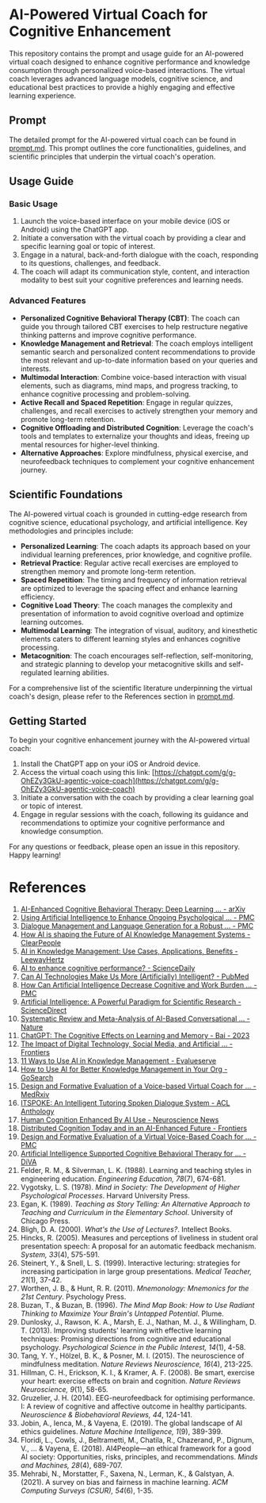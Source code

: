 # AI-Powered Virtual Coach for Cognitive Enhancement

This repository contains the prompt and usage guide for an AI-powered virtual coach designed to enhance cognitive performance and knowledge consumption through personalized voice-based interactions. The virtual coach leverages advanced language models, cognitive science, and educational best practices to provide a highly engaging and effective learning experience.

## Prompt

The detailed prompt for the AI-powered virtual coach can be found in [prompt.md](prompt.md). This prompt outlines the core functionalities, guidelines, and scientific principles that underpin the virtual coach's operation.

## Usage Guide

### Basic Usage

1. Launch the voice-based interface on your mobile device (iOS or Android) using the ChatGPT app.
2. Initiate a conversation with the virtual coach by providing a clear and specific learning goal or topic of interest.
3. Engage in a natural, back-and-forth dialogue with the coach, responding to its questions, challenges, and feedback.
4. The coach will adapt its communication style, content, and interaction modality to best suit your cognitive preferences and learning needs.

### Advanced Features

- **Personalized Cognitive Behavioral Therapy (CBT)**: The coach can guide you through tailored CBT exercises to help restructure negative thinking patterns and improve cognitive performance.
- **Knowledge Management and Retrieval**: The coach employs intelligent semantic search and personalized content recommendations to provide the most relevant and up-to-date information based on your queries and interests.
- **Multimodal Interaction**: Combine voice-based interaction with visual elements, such as diagrams, mind maps, and progress tracking, to enhance cognitive processing and problem-solving.
- **Active Recall and Spaced Repetition**: Engage in regular quizzes, challenges, and recall exercises to actively strengthen your memory and promote long-term retention.
- **Cognitive Offloading and Distributed Cognition**: Leverage the coach's tools and templates to externalize your thoughts and ideas, freeing up mental resources for higher-level thinking.
- **Alternative Approaches**: Explore mindfulness, physical exercise, and neurofeedback techniques to complement your cognitive enhancement journey.

## Scientific Foundations

The AI-powered virtual coach is grounded in cutting-edge research from cognitive science, educational psychology, and artificial intelligence. Key methodologies and principles include:

- **Personalized Learning**: The coach adapts its approach based on your individual learning preferences, prior knowledge, and cognitive profile.
- **Retrieval Practice**: Regular active recall exercises are employed to strengthen memory and promote long-term retention.
- **Spaced Repetition**: The timing and frequency of information retrieval are optimized to leverage the spacing effect and enhance learning efficiency.
- **Cognitive Load Theory**: The coach manages the complexity and presentation of information to avoid cognitive overload and optimize learning outcomes.
- **Multimodal Learning**: The integration of visual, auditory, and kinesthetic elements caters to different learning styles and enhances cognitive processing.
- **Metacognition**: The coach encourages self-reflection, self-monitoring, and strategic planning to develop your metacognitive skills and self-regulated learning abilities.

For a comprehensive list of the scientific literature underpinning the virtual coach's design, please refer to the References section in [prompt.md](prompt.md).

## Getting Started

To begin your cognitive enhancement journey with the AI-powered virtual coach:

1. Install the ChatGPT app on your iOS or Android device.
2. Access the virtual coach using this link: [https://chatgpt.com/g/g-OhEZy3GkU-agentic-voice-coach](https://chatgpt.com/g/g-OhEZy3GkU-agentic-voice-coach)
3. Initiate a conversation with the coach by providing a clear learning goal or topic of interest.
4. Engage in regular sessions with the coach, following its guidance and recommendations to optimize your cognitive performance and knowledge consumption.

For any questions or feedback, please open an issue in this repository. Happy learning!

# References

1. [AI-Enhanced Cognitive Behavioral Therapy: Deep Learning ... - arXiv](https://arxiv.org/html/2404.11449v1)
2. [Using Artificial Intelligence to Enhance Ongoing Psychological ... - PMC](https://www.ncbi.nlm.nih.gov/pmc/articles/PMC9266240/)
3. [Dialogue Management and Language Generation for a Robust ... - PMC](https://www.ncbi.nlm.nih.gov/pmc/articles/PMC9919213/)
4. [How AI is shaping the Future of AI Knowledge Management Systems - ClearPeople](https://www.clearpeople.com/blog/ai-future-knowledge-management-systems)
5. [AI in Knowledge Management: Use Cases, Applications, Benefits - LeewayHertz](https://www.leewayhertz.com/ai-in-knowledge-management/)
6. [AI to enhance cognitive performance? - ScienceDaily](https://www.sciencedaily.com/releases/2019/05/190522120507.htm)
7. [Can AI Technologies Make Us More (Artificially) Intelligent? - PubMed](https://pubmed.ncbi.nlm.nih.gov/37646146/)
8. [How Can Artificial Intelligence Decrease Cognitive and Work Burden ... - PMC](https://www.ncbi.nlm.nih.gov/pmc/articles/PMC10466077/)
9. [Artificial Intelligence: A Powerful Paradigm for Scientific Research - ScienceDirect](https://www.sciencedirect.com/science/article/pii/S2666675821001041)
10. [Systematic Review and Meta-Analysis of AI-Based Conversational ... - Nature](https://www.nature.com/articles/s41746-023-00979-5)
11. [ChatGPT: The Cognitive Effects on Learning and Memory - Bai - 2023](https://onlinelibrary.wiley.com/doi/10.1002/brx2.30)
12. [The Impact of Digital Technology, Social Media, and Artificial ... - Frontiers](https://www.frontiersin.org/articles/10.3389/fcogn.2023.1203077/full)
13. [11 Ways to Use AI in Knowledge Management - Evalueserve](https://www.evalueserve.com/blog/11-ways-to-use-ai-in-knowledge-management/)
14. [How to Use AI for Better Knowledge Management in Your Org - GoSearch](https://www.gosearch.ai/blog/ai-for-better-knowledge-management/)
15. [Design and Formative Evaluation of a Voice-based Virtual Coach for ... - MedRxiv](https://www.medrxiv.org/content/10.1101/2021.05.13.21257041v1.full)
16. [ITSPOKE: An Intelligent Tutoring Spoken Dialogue System - ACL Anthology](https://aclanthology.org/N04-3002.pdf)
17. [Human Cognition Enhanced By AI Use - Neuroscience News](https://neurosciencenews.com/human-cognition-ai-25384/)
18. [Distributed Cognition Today and in an AI-Enhanced Future - Frontiers](https://www.frontiersin.org/articles/10.3389/frai.2022.908261/full)
19. [Design and Formative Evaluation of a Virtual Voice-Based Coach for ... - PMC](https://www.ncbi.nlm.nih.gov/pmc/articles/PMC9419044/)
20. [Artificial Intelligence Supported Cognitive Behavioral Therapy for ... - DiVA](https://www.diva-portal.org/smash/get/diva2:1478637/FULLTEXT01.pdf)
21. Felder, R. M., & Silverman, L. K. (1988). Learning and teaching styles in engineering education. *Engineering Education, 78*(7), 674-681.
22. Vygotsky, L. S. (1978). *Mind in Society: The Development of Higher Psychological Processes*. Harvard University Press.
23. Egan, K. (1989). *Teaching as Story Telling: An Alternative Approach to Teaching and Curriculum in the Elementary School*. University of Chicago Press.
24. Bligh, D. A. (2000). *What's the Use of Lectures?*. Intellect Books.
25. Hincks, R. (2005). Measures and perceptions of liveliness in student oral presentation speech: A proposal for an automatic feedback mechanism. *System, 33*(4), 575-591.
26. Steinert, Y., & Snell, L. S. (1999). Interactive lecturing: strategies for increasing participation in large group presentations. *Medical Teacher, 21*(1), 37-42.
27. Worthen, J. B., & Hunt, R. R. (2011). *Mnemonology: Mnemonics for the 21st Century*. Psychology Press.
28. Buzan, T., & Buzan, B. (1996). *The Mind Map Book: How to Use Radiant Thinking to Maximize Your Brain's Untapped Potential*. Plume.
29. Dunlosky, J., Rawson, K. A., Marsh, E. J., Nathan, M. J., & Willingham, D. T. (2013). Improving students' learning with effective learning techniques: Promising directions from cognitive and educational psychology. *Psychological Science in the Public Interest, 14*(1), 4-58.
30. Tang, Y. Y., Hölzel, B. K., & Posner, M. I. (2015). The neuroscience of mindfulness meditation. *Nature Reviews Neuroscience, 16*(4), 213-225.
31. Hillman, C. H., Erickson, K. I., & Kramer, A. F. (2008). Be smart, exercise your heart: exercise effects on brain and cognition. *Nature Reviews Neuroscience, 9*(1), 58-65.
32. Gruzelier, J. H. (2014). EEG-neurofeedback for optimising performance. I: A review of cognitive and affective outcome in healthy participants. *Neuroscience & Biobehavioral Reviews, 44*, 124-141.
33. Jobin, A., Ienca, M., & Vayena, E. (2019). The global landscape of AI ethics guidelines. *Nature Machine Intelligence, 1*(9), 389-399.
34. Floridi, L., Cowls, J., Beltrametti, M., Chatila, R., Chazerand, P., Dignum, V., ... & Vayena, E. (2018). AI4People—an ethical framework for a good AI society: Opportunities, risks, principles, and recommendations. *Minds and Machines, 28*(4), 689-707.
35. Mehrabi, N., Morstatter, F., Saxena, N., Lerman, K., & Galstyan, A. (2021). A survey on bias and fairness in machine learning. *ACM Computing Surveys (CSUR), 54*(6), 1-35.

